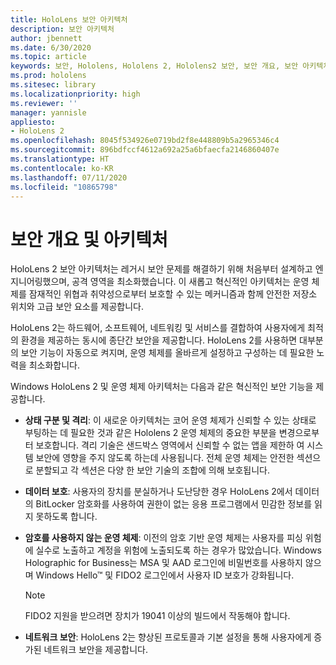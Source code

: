 ```yaml
---
title: HoloLens 보안 아키텍처
description: 보안 아키텍처
author: jbennett
ms.date: 6/30/2020
ms.topic: article
keywords: 보안, Hololens, Hololens 2, Hololens2 보안, 보안 개요, 보안 아키텍처, 아키텍처, Hololens 2 아키텍처
ms.prod: hololens
ms.sitesec: library
ms.localizationpriority: high
ms.reviewer: ''
manager: yannisle
appliesto:
- HoloLens 2
ms.openlocfilehash: 8045f534926e0719bd2f8e448809b5a2965346c4
ms.sourcegitcommit: 896bdfccf4612a692a25a6bfaecfa2146860407e
ms.translationtype: HT
ms.contentlocale: ko-KR
ms.lasthandoff: 07/11/2020
ms.locfileid: "10865798"
---
```

# 보안 개요 및 아키텍처

HoloLens 2 보안 아키텍처는 레거시 보안 문제를 해결하기 위해 처음부터 설계하고 엔지니어링했으며, 공격 영역을 최소화했습니다. 이 새롭고 혁신적인 아키텍처는 운영 체제를 잠재적인 위협과 취약성으로부터 보호할 수 있는 메커니즘과 함께 안전한 저장소 위치와 고급 보안 요소를 제공합니다.

HoloLens 2는 하드웨어, 소프트웨어, 네트워킹 및 서비스를 결합하여 사용자에게 최적의 환경을 제공하는 동시에 종단간 보안을 제공합니다. HoloLens 2를 사용하면 대부분의 보안 기능이 자동으로 켜지며, 운영 체제를 올바르게 설정하고 구성하는 데 필요한 노력을 최소화합니다.

Windows HoloLens 2 및 운영 체제 아키텍처는 다음과 같은 혁신적인 보안 기능을 제공합니다.

  * **상태 구분 및 격리**: 이 새로운 아키텍처는 코어 운영 체제가 신뢰할 수 있는 상태로 부팅하는 데 필요한 것과 같은 Hololens 2 운영 체제의 중요한 부분을 변경으로부터 보호합니다. 격리 기술은 샌드박스 영역에서 신뢰할 수 없는 앱을 제한하 여 시스템 보안에 영향을 주지 않도록 하는데 사용됩니다. 전체 운영 체제는 안전한 섹션으로 분할되고 각 섹션은 다양 한 보안 기술의 조합에 의해 보호됩니다.
  
  * **데이터 보호**: 사용자의 장치를 분실하거나 도난당한 경우 HoloLens 2에서 데이터의 BitLocker 암호화를 사용하여 권한이 없는 응용 프로그램에서 민감한 정보를 읽지 못하도록 합니다. 
  
  * **암호를 사용하지 않는 운영 체제**: 이전의 암호 기반 운영 체제는 사용자를 피싱 위험에 실수로 노출하고 계정을 위험에 노출되도록 하는 경우가 많았습니다. Windows Holographic for Business는 MSA 및 AAD 로그인에 비밀번호를 사용하지 않으며 Windows Hello™ 및 FIDO2 로그인에서 사용자 ID 보호가 강화됩니다. 
  
    > [!NOTE]
    > FIDO2 지원을 받으려면 장치가 19041 이상의 빌드에서 작동해야 합니다. 

  * **네트워크 보안**: HoloLens 2는 향상된 프로토콜과 기본 설정을 통해 사용자에게 증가된 네트워크 보안을 제공합니다.
